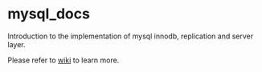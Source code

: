 # mysql_docs

Introduction to the implementation of mysql innodb, replication and server layer.

Please refer to [wiki](https://github.com/saviochen/mysql_docs/wiki) to learn more.
